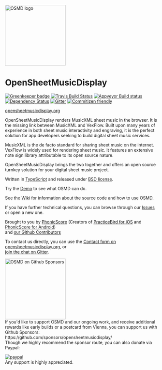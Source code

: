 <img alt="OSMD logo" src="https://opensheetmusicdisplay.org/wp-content/uploads/2016/05/OSMD_3_icon_only.svg" width="200"/>
<!--img alt="Brought to you by PhonicScore" src="https://phonicscore.com/neu/wp-content/uploads/2018/06/phonicscore_brown.svg"/-->

# OpenSheetMusicDisplay

[![Greenkeeper badge](https://badges.greenkeeper.io/opensheetmusicdisplay/opensheetmusicdisplay.svg)](https://greenkeeper.io/)
[![Travis Build Status](https://travis-ci.org/opensheetmusicdisplay/opensheetmusicdisplay.svg?branch=master)](https://travis-ci.org/opensheetmusicdisplay/opensheetmusicdisplay)
[![Appveyor Build status](https://ci.appveyor.com/api/projects/status/r88lnffso55nq1ko?svg=true)](https://ci.appveyor.com/project/sebastianhaas/opensheetmusicdisplay/branch/master)
[![Dependency Status](https://david-dm.org/opensheetmusicdisplay/opensheetmusicdisplay/status.svg)](https://david-dm.org/opensheetmusicdisplay/opensheetmusicdisplay)
[![Gitter](https://badges.gitter.im/Join%20Chat.svg)](https://gitter.im/opensheetmusicdisplay/opensheetmusicdisplay?utm_source=badge&utm_medium=badge&utm_campaign=pr-badge&utm_content=badge)
[![Commitizen friendly](https://img.shields.io/badge/commitizen-friendly-brightgreen.svg)](http://commitizen.github.io/cz-cli/)

[opensheetmusicdisplay.org](https://opensheetmusicdisplay.org/)

OpenSheetMusicDisplay renders MusicXML sheet music in the browser. It is the missing link between MusicXML and VexFlow. Built upon many years of experience in both sheet music interactivity and engraving, it is the perfect solution for app developers seeking to build digital sheet music services.

MusicXML is the de facto standard for sharing sheet music on the internet. VexFlow is widely used for rendering sheet music. It features an extensive note sign library attributable to its open source nature.

OpenSheetMusicDisplay brings the two together and offers an open source turnkey solution for your digital sheet music project.

Written in [TypeScript](https://www.typescriptlang.org) and released under [BSD license](https://github.com/opensheetmusicdisplay/opensheetmusicdisplay/blob/develop/LICENSE).

Try the [Demo](https://opensheetmusicdisplay.github.io/demo/) to see what OSMD can do.

See the [Wiki](https://github.com/opensheetmusicdisplay/opensheetmusicdisplay/wiki) for information about the source code and how to use OSMD.

If you have further technical questions, you can browse through our [Issues](https://github.com/opensheetmusicdisplay/opensheetmusicdisplay/issues?&q=is%3Aissue) or open a new one.

Brought to you by [PhonicScore](https://phonicscore.com/)
(Creators of [PracticeBird for iOS](https://itunes.apple.com/us/app/practice-bird-pro/id1253492926?ls=1&mt=8) and [PhonicScore for Android](https://play.google.com/store/apps/details?id=phonicscore.phonicscore_lite))<br>
and [our Github Contributors](https://github.com/opensheetmusicdisplay/opensheetmusicdisplay/graphs/contributors)

To contact us directly, you can use the [Contact form on opensheetmusicdisplay.org](https://opensheetmusicdisplay.org/contact/),
or<br>
[join the chat on Gitter](https://gitter.im/opensheetmusicdisplay/opensheetmusicdisplay).

<a href="https://github.com/sponsors/opensheetmusicdisplay/" alt="OSMD on Github Sponsors">
<img src="https://user-images.githubusercontent.com/33069673/104040519-072b5c00-51d8-11eb-9ce3-80d162752152.png" height="200" alt="OSMD on Github Sponsors">
</a><br>
If you'd like to support OSMD and our ongoing work, and receive additional rewards like early builds or a postcard from Vienna,
you can support us with Github Sponsors:<br>
https://github.com/sponsors/opensheetmusicdisplay/

<br>
Though we highly recommend the sponsor route, you can also donate via Paypal:<br>

[![paypal](https://www.paypalobjects.com/en_US/i/btn/btn_donateCC_LG.gif)](https://www.paypal.com/cgi-bin/webscr?cmd=_s-xclick&hosted_button_id=FPHCYVV2HH8VU)<br>
Any support is highly appreciated.
